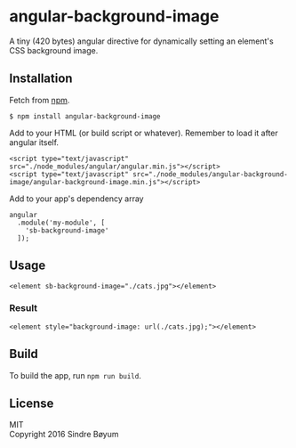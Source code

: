 # angular-background-image
A tiny (420 bytes) angular directive for dynamically setting an element's CSS background image.

## Installation
Fetch from [npm](https://www.npmjs.com/package/angular-background-img).
``` 
$ npm install angular-background-image
``` 

Add to your HTML (or build script or whatever). Remember to load it after angular itself.
```
<script type="text/javascript" src="./node_modules/angular/angular.min.js"></script>
<script type="text/javascript" src="./node_modules/angular-background-image/angular-background-image.min.js"></script>
```

Add to your app's dependency array
``` 
angular
  .module('my-module', [
    'sb-background-image'
  ]);
```


## Usage
```
<element sb-background-image="./cats.jpg"></element>
```

### Result
```
<element style="background-image: url(./cats.jpg);"></element> 
```

## Build
To build the app, run `npm run build`.

## License

MIT  
Copyright 2016 Sindre Bøyum
